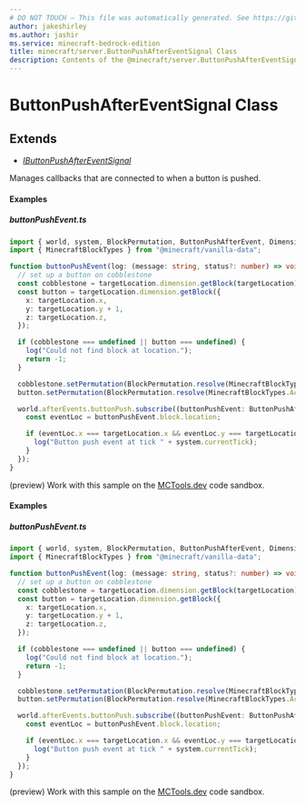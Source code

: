 ```yaml
---
# DO NOT TOUCH — This file was automatically generated. See https://github.com/mojang/minecraftapidocsgenerator to modify descriptions, examples, etc.
author: jakeshirley
ms.author: jashir
ms.service: minecraft-bedrock-edition
title: minecraft/server.ButtonPushAfterEventSignal Class
description: Contents of the @minecraft/server.ButtonPushAfterEventSignal class.
---
```

# ButtonPushAfterEventSignal Class

## Extends
- [*IButtonPushAfterEventSignal*](IButtonPushAfterEventSignal.md)

Manages callbacks that are connected to when a button is pushed.

#### Examples

##### ***buttonPushEvent.ts***

```typescript
import { world, system, BlockPermutation, ButtonPushAfterEvent, DimensionLocation } from "@minecraft/server";
import { MinecraftBlockTypes } from "@minecraft/vanilla-data";

function buttonPushEvent(log: (message: string, status?: number) => void, targetLocation: DimensionLocation) {
  // set up a button on cobblestone
  const cobblestone = targetLocation.dimension.getBlock(targetLocation);
  const button = targetLocation.dimension.getBlock({
    x: targetLocation.x,
    y: targetLocation.y + 1,
    z: targetLocation.z,
  });

  if (cobblestone === undefined || button === undefined) {
    log("Could not find block at location.");
    return -1;
  }

  cobblestone.setPermutation(BlockPermutation.resolve(MinecraftBlockTypes.Cobblestone));
  button.setPermutation(BlockPermutation.resolve(MinecraftBlockTypes.AcaciaButton).withState("facing_direction", 1));

  world.afterEvents.buttonPush.subscribe((buttonPushEvent: ButtonPushAfterEvent) => {
    const eventLoc = buttonPushEvent.block.location;

    if (eventLoc.x === targetLocation.x && eventLoc.y === targetLocation.y + 1 && eventLoc.z === targetLocation.z) {
      log("Button push event at tick " + system.currentTick);
    }
  });
}
```

(preview) Work with this sample on the [MCTools.dev](https://mctools.dev/?open=gp/buttonPushEvent.ts) code sandbox.

#### Examples

##### ***buttonPushEvent.ts***

```typescript
import { world, system, BlockPermutation, ButtonPushAfterEvent, DimensionLocation } from "@minecraft/server";
import { MinecraftBlockTypes } from "@minecraft/vanilla-data";

function buttonPushEvent(log: (message: string, status?: number) => void, targetLocation: DimensionLocation) {
  // set up a button on cobblestone
  const cobblestone = targetLocation.dimension.getBlock(targetLocation);
  const button = targetLocation.dimension.getBlock({
    x: targetLocation.x,
    y: targetLocation.y + 1,
    z: targetLocation.z,
  });

  if (cobblestone === undefined || button === undefined) {
    log("Could not find block at location.");
    return -1;
  }

  cobblestone.setPermutation(BlockPermutation.resolve(MinecraftBlockTypes.Cobblestone));
  button.setPermutation(BlockPermutation.resolve(MinecraftBlockTypes.AcaciaButton).withState("facing_direction", 1));

  world.afterEvents.buttonPush.subscribe((buttonPushEvent: ButtonPushAfterEvent) => {
    const eventLoc = buttonPushEvent.block.location;

    if (eventLoc.x === targetLocation.x && eventLoc.y === targetLocation.y + 1 && eventLoc.z === targetLocation.z) {
      log("Button push event at tick " + system.currentTick);
    }
  });
}
```

(preview) Work with this sample on the [MCTools.dev](https://mctools.dev/?open=gp/buttonPushEvent.ts) code sandbox.
